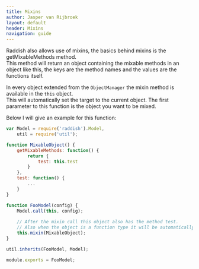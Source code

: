 ```yaml
---
title: Mixins
author: Jasper van Rijbroek
layout: default
header: Mixins
navigation: guide
---
```


Raddish also allows use of mixins, the basics behind mixins is the getMixableMethods method.  
This method will return an object containing the mixable methods in an object like this, the keys are the method names and the values are the functions itself.

In every object extended from the ```ObjectManager``` the mixin method is available in the ```this``` object.  
This will automatically set the target to the current object. The first parameter to this function is the object you want to be mixed.

Below I will give an example for this function:

```javascript
var Model = require('raddish').Model,
    util = require('util');

function MixableObject() {
    getMixableMethods: function() {
        return {
            test: this.test
        }
    },
    test: function() {
        ...
    }
}

function FooModel(config) {
    Model.call(this, config);
    
    // After the mixin call this object also has the method test.
    // Also when the object is a function type it will be automatically created.
    this.mixin(MixableObject);
}

util.inherits(FooModel, Model);

module.exports = FooModel;
```